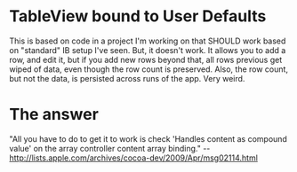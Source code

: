 # TableView bound to User Defaults

This is based on code in a project I'm working on that SHOULD work based on "standard" IB setup I've seen. But, it doesn't work. It allows you to add a row, and edit it, but if you add new rows beyond that, all rows previous get wiped of data, even though the row count is preserved. Also, the row count, but not the data, is persisted across runs of the app. Very weird.

# The answer

"All you have to do to get it to work is check 'Handles content as compound value' on the array controller content array binding."
-- http://lists.apple.com/archives/cocoa-dev/2009/Apr/msg02114.html
